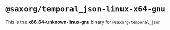 # `@saxorg/temporal_json-linux-x64-gnu`

This is the **x86_64-unknown-linux-gnu** binary for `@saxorg/temporal_json`
